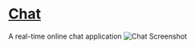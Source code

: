 # [Chat](http://lam-node-test.herokuapp.com)
A real-time online chat application
![Chat Screenshot](http://s21.postimg.org/jiowtr1yv/chat.png)

